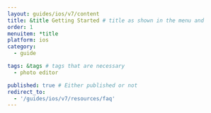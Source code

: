 ```yaml
---
layout: guides/ios/v7/content
title: &title Getting Started # title as shown in the menu and 
order: 1
menuitem: *title
platform: ios
category: 
  - guide

tags: &tags # tags that are necessary
  - photo editor 

published: true # Either published or not 
redirect_to:
  - '/guides/ios/v7/resources/faq'
---
```

